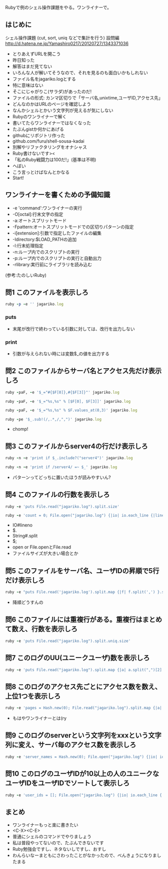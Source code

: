 Rubyで例のシェル操作課題をやる。ワンライナーで。

## はじめに
シェル操作課題 (cut, sort, uniq などで集計を行う) 設問編
http://d.hatena.ne.jp/Yamashiro0217/20120727/1343371036

* とりあえずURLを開こう
* 昨日知った
* 解答はまだ見てない
* いろんな人が解いてそうなので、それを見るのも面白いかもしれない
* ファイル名をjagariko.logとする
* 特に意味はない
* そこにじゃがりこ(サラダ)があったのだ!
* ファイルの形式: カンマ区切りで「サーバ名,unixtime,ユーザID,アクセス先」
* どんなのかはURLのページを確認しよう
* なんかシェルとかいう文字列が見えるが気にしない
* Rubyのワンライナーで解く
* 書いてたらワンライナーではなくなった
* たぶんgistか何かにあげる
* githubにリポジトリ作った
* github.com/furu/shell-sousa-kadai
* 別解やリファクタリングをオナシャス
* Ruby書けないです><
* 「私のRuby戦闘力は100だ!」(基準は不明)
* へぼい
* こう言っとけばなんとかなる
* Start!


## ワンライナーを書くための予備知識

* -e 'command':ワンライナーの実行
* -O[octal]:行末文字の指定
* -a:オートスプリットモード
* -Fpattern:オートスプリットモードでの区切りパターンの指定
* -i[extension]:引数で指定したファイルの編集
* -Idirectory:$LOAD_PATHの追加
* -l:行末処理指定
* -n:ループ内でのスクリプトの実行
* -p:ループ内でのスクリプトの実行と自動出力
* -rlibrary:実行前にライブラリを読み込む

(参考:たのしいRuby)


## 問1 このファイルを表示しろ

```ruby
ruby -p -e '' jagariko.log
```

### puts

* 末尾が改行で終わっている引数に対しては、改行を出力しない

### print

* 引数が与えられない時には変数$_の値を出力する


## 問2 このファイルからサーバ名とアクセス先だけ表示しろ

```ruby
ruby -paF, -e '$_="#{$F[0]},#{$F[3]}"' jagariko.log

ruby -paF, -e '$_="%s,%s" % [$F[0], $F[3]]' jagariko.log

ruby -paF, -e '$_="%s,%s" % $F.values_at(0,3)' jagariko.log

ruby -pe '$_.sub!(/,.*,/,",")' jagariko.log
```

* chomp!


## 問3 このファイルからserver4の行だけ表示しろ

```ruby
ruby -n -e 'print if $_.include?("server4")' jagariko.log

ruby -n -e 'print if /server4/ =~ $_' jagariko.log
```

* パターンってどっちに置いたほうが読みやすいん?


## 問4 このファイルの行数を表示しろ

```ruby
ruby -e 'puts File.read("jagariko.log").split.size'

ruby -e 'count = 0; File.open("jagariko.log") {|io| io.each_line {|line| count += 1 }}; puts count'
```

* IO#lineno
* $.
* String#.split
* $;
* open or File.openとFile.read
* ファイルサイズが大きい場合とか

## 問5 このファイルをサーバ名、ユーザIDの昇順で5行だけ表示しろ

```ruby
ruby -e "puts File.read('jagariko.log').split.map {|f| f.split(',') }.sort {|a, b| (a.first <=> b.first).nonzero? || a[2].to_i <=> b[2].to_i }.map {|a| a.join(',') }[0..4]"
```

* 降順どうすんの


## 問6 このファイルには重複行がある。重複行はまとめて数え、行数を表示しろ

```ruby
ruby -e 'puts File.read("jagariko.log").split.uniq.size'
```


## 問7 このログのUU(ユニークユーザ)数を表示しろ

```ruby
ruby -e 'puts File.read("jagariko.log").split.map {|a| a.split(",")[2] }.uniq.size'
```


## 問8 このログのアクセス先ごとにアクセス数を数え、上位1つを表示しろ

```ruby
ruby -e 'pages = Hash.new(0); File.read("jagariko.log").split.map {|a| a.split(",")[3] }.map {|p| pages[p] += 1 }; pm = pages.max {|a, b| a.last <=> b.last }; puts "%s %s" % [pm.last, pm.first]'
```

* もはやワンライナーとは(ry


## 問9 このログのserverという文字列をxxxという文字列に変え、サーバ毎のアクセス数を表示しろ

```ruby
ruby -e 'server_names = Hash.new(0); File.open("jagariko.log") {|io| io.each_line {|line| server_names[line.split(",").first] += 1 }}; server_names.each {|k, v| puts "%s %s" % [v, k.sub(/server/, "xxx")] }'
```


## 問10 このログのユーザIDが10以上の人のユニークなユーザIDをユーザIDでソートして表示しろ

```ruby
ruby -e 'user_ids = []; File.open("jagariko.log") {|io| io.each_line {|line| user_ids << line.split(",")[2] }}; puts user_ids.uniq.select {|id| id.to_i >= 10 }.sort'
```


## まとめ

* ワンライナーもっと楽に書きたい
* \<C-X>\<C-E>
* 普通にシェルのコマンドでやりましょう
* 私は普段やってないので、たぶんできないです
* Ruby勉強会ですし、ネタないしですし、おすし
* わんらいなーまともにさわったことがなかったので、べんきょうになりましたまる
